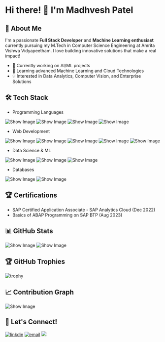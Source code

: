 <!-- ## Hi there 👋 -->

# Hi there! 👋 I'm Madhvesh Patel

 ## 🚀 About Me

I'm a passionate **Full Stack Developer** and **Machine Learning enthusiast** currently pursuing my M.Tech in Computer Science Engineering at Amrita Vishwa Vidyapeetham. I love building innovative solutions that make a real impact!

 - 🔭 Currently working on AI/ML projects
 - 🌱 Learning advanced Machine Learning and Cloud Technologies
 - 💡 Interested in Data Analytics, Computer Vision, and Enterprise Solutions

## 🛠️ Tech Stack
 
 - Programming Languages
   
![Show Image](https://img.shields.io/badge/Python-3776AB?style=for-the-badge&logo=python&logoColor=white)
![Show Image](https://img.shields.io/badge/JavaScript-F7DF1E?style=for-the-badge&logo=javascript&logoColor=black)
![Show Image](https://img.shields.io/badge/Kotlin-0095D5?style=for-the-badge&logo=kotlin&logoColor=white)
![Show Image](https://img.shields.io/badge/SQL-4479A1?style=for-the-badge&logo=mysql&logoColor=white)

 - Web Development
   
![Show Image](https://img.shields.io/badge/Django-092E20?style=for-the-badge&logo=django&logoColor=white)
![Show Image](https://img.shields.io/badge/React-20232A?style=for-the-badge&logo=react&logoColor=61DAFB)
![Show Image](https://img.shields.io/badge/Node.js-43853D?style=for-the-badge&logo=node.js&logoColor=white)
![Show Image](https://img.shields.io/badge/HTML5-E34F26?style=for-the-badge&logo=html5&logoColor=white)
![Show Image](https://img.shields.io/badge/CSS3-1572B6?style=for-the-badge&logo=css3&logoColor=white)

 - Data Science & ML

![Show Image](https://img.shields.io/badge/Pandas-150458?style=for-the-badge&logo=pandas&logoColor=white)
![Show Image](https://img.shields.io/badge/NumPy-013243?style=for-the-badge&logo=numpy&logoColor=white)
![Show Image](https://img.shields.io/badge/Keras-D00000?style=for-the-badge&logo=keras&logoColor=white)

 - Databases

![Show Image](https://img.shields.io/badge/MongoDB-4EA94B?style=for-the-badge&logo=mongodb&logoColor=white)
![Show Image](https://img.shields.io/badge/MySQL-005C84?style=for-the-badge&logo=mysql&logoColor=white)


## 🏆 Certifications

 - SAP Certified Application Associate - SAP Analytics Cloud (Dec 2022)
 - Basics of ABAP Programming on SAP BTP (Aug 2023)


## 📊 GitHub Stats

![Show Image](https://github-readme-stats.vercel.app/api?username=Madhvesh-Patel3241&show_icons=true&theme=radical)
![Show Image](https://github-readme-stats.vercel.app/api/top-langs/?username=Madhvesh-Patel3241&layout=compact&theme=radical)

## 🏆 GitHub Trophies
<!-- https://github.com/ryo-ma/github-profile-trophy -->
[![trophy](https://github-profile-trophy.vercel.app/?username=Madhvesh-Patel3241&theme=onedark&title=-Issues,-Followers,-Reviews)](https://github.com/ryo-ma/github-profile-trophy)

## 📈 Contribution Graph
<!-- https://github.com/ashutosh00710/github-readme-activity-graph -->
![Show Image](https://github-readme-activity-graph.vercel.app/graph?username=Madhvesh-Patel3241&theme=react-dark)

<!-- 
## 💡 Random Dev Quote

![Show Image](https://quotes-github-readme.vercel.app/api?type=horizontal&theme=radical)

## 🎲 Fun Fact Generator

![Show Image](https://quotes-github-readme.vercel.app/api?type=horizontal&theme=dark)-->

## 🤝 Let's Connect!

[![linkdin](https://img.shields.io/badge/LinkedIn-0077B5?style=for-the-badge&logo=linkedin&logoColor=white)](https://www.linkedin.com/in/madhvesh-patel-5a4904241)
[![email](https://img.shields.io/badge/Email-D14836?style=for-the-badge&logo=gmail&logoColor=white)](mailto:patelmadhvesh@outlook.com)
[<img src="https://img.shields.io/badge/GitHub-100000?style=for-the-badge&logo=github&logoColor=white">](https://github.com/Madhvesh-Patel3241)

<!--🎓 Currently pursuing **M.Tech in Computer Science and Engineering** at **Amrita Vishwa Vidyapeetham**, with a strong foundation from **ITM Universe (B.Tech CSE)**.-->
<!--
**Madhvesh-Patel3241/Madhvesh-Patel3241** is a ✨ _special_ ✨ repository because its `README.md` (this file) appears on your GitHub profile.-->

<!-- Here are some ideas to get you started:

- 🔭 I’m currently working on ...
- 🌱 I’m currently learning ...
- 👯 I’m looking to collaborate on ...
- 🤔 I’m looking for help with ...
- 💬 Ask me about ...
- 📫 How to reach me: ...
- 😄 Pronouns: ...
- ⚡ Fun fact: ... -->
